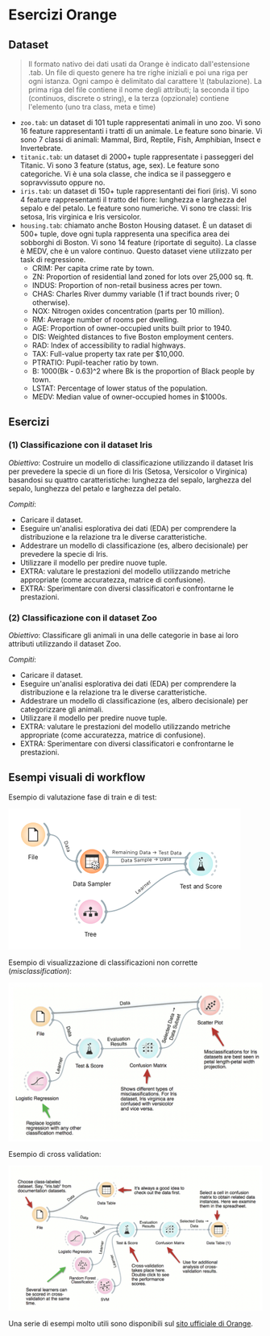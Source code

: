 # Esercizi Orange

## Dataset

> Il formato nativo dei dati usati da Orange è indicato dall'estensione .tab. Un file di questo genere ha tre righe iniziali e poi una riga per ogni istanza. Ogni campo è delimitato dal carattere \t (tabulazione). La prima riga del file contiene il nome degli attributi; la seconda il tipo (continuos, discrete o string), e la terza (opzionale) contiene l'elemento (uno tra class, meta e time)

- `zoo.tab`: un dataset di 101 tuple rappresentati animali in uno zoo. Vi sono 16 feature rappresentanti i tratti di un animale. Le feature sono binarie. Vi sono 7 classi di animali: Mammal, Bird, Reptile, Fish, Amphibian, Insect e Invertebrate.
- `titanic.tab`: un dataset di 2000+ tuple rappresentate i passeggeri del Titanic. Vi sono 3 feature (status, age, sex). Le feature sono categoriche. Vi è una sola classe, che indica se il passeggero e sopravvissuto oppure no.
- `iris.tab`: un dataset di 150+ tuple rappresentanti dei fiori (iris). Vi sono 4 feature rappresentanti il tratto del fiore: lunghezza e larghezza del sepalo e del petalo. Le feature sono numeriche. Vi sono tre classi: Iris setosa, Iris virginica e Iris versicolor.
- `housing.tab`: chiamato anche Boston Housing dataset. È un dataset di 500+ tuple, dove ogni tupla rappresenta una specifica area dei sobborghi di Boston. Vi sono 14 feature (riportate di seguito). La classe è MEDV, che è un valore continuo. Questo dataset viene utilizzato per task di regressione.
    - CRIM: Per capita crime rate by town.
    - ZN: Proportion of residential land zoned for lots over 25,000 sq. ft.
    - INDUS: Proportion of non-retail business acres per town.
    - CHAS: Charles River dummy variable (1 if tract bounds river; 0 otherwise).
    - NOX: Nitrogen oxides concentration (parts per 10 million).
    - RM: Average number of rooms per dwelling.
    - AGE: Proportion of owner-occupied units built prior to 1940.
    - DIS: Weighted distances to five Boston employment centers.
    - RAD: Index of accessibility to radial highways.
    - TAX: Full-value property tax rate per $10,000.
    - PTRATIO: Pupil-teacher ratio by town.
    - B: 1000(Bk - 0.63)^2 where Bk is the proportion of Black people by town.
    - LSTAT: Percentage of lower status of the population.
    - MEDV: Median value of owner-occupied homes in $1000s.

## Esercizi

### (1) Classificazione con il dataset Iris

*Obiettivo*: Costruire un modello di classificazione utilizzando il dataset Iris per prevedere la specie di un fiore di Iris (Setosa, Versicolor o Virginica) basandosi su quattro caratteristiche: lunghezza del sepalo, larghezza del sepalo, lunghezza del petalo e larghezza del petalo.

*Compiti*:
- Caricare il dataset.
- Eseguire un'analisi esplorativa dei dati (EDA) per comprendere la distribuzione e la relazione tra le diverse caratteristiche.
- Addestrare un modello di classificazione (es, albero decisionale) per prevedere la specie di Iris.
- Utilizzare il modello per predire nuove tuple.
- EXTRA: valutare le prestazioni del modello utilizzando metriche appropriate (come accuratezza, matrice di confusione).
- EXTRA: Sperimentare con diversi classificatori e confrontarne le prestazioni.

### (2) Classificazione con il dataset Zoo

*Obiettivo*: Classificare gli animali in una delle categorie in base ai loro attributi utilizzando il dataset Zoo.

*Compiti*:
- Caricare il dataset.
- Eseguire un'analisi esplorativa dei dati (EDA) per comprendere la distribuzione e la relazione tra le diverse caratteristiche.
- Addestrare un modello di classificazione (es, albero decisionale) per categorizzare gli animali.
- Utilizzare il modello per predire nuove tuple.
- EXTRA: valutare le prestazioni del modello utilizzando metriche appropriate (come accuratezza, matrice di confusione).
- EXTRA: Sperimentare con diversi classificatori e confrontarne le prestazioni.

## Esempi visuali di workflow

Esempio di valutazione fase di train e di test:

![Esempio di valutazione fase di train e di test](dataset_orange/esempio-workflow-1.png "Esempio di valutazione fase di train e di test")

Esempio di visualizzazione di classificazioni non corrette (_misclassification_):

![Esempio di visualizzazione di classificazioni non corrette](dataset_orange/esempio-workflow-2.png "Esempio di visualizzazione di classificazioni non corrette")

Esempio di cross validation:

![Esempio di cross validation](dataset_orange/esempio-workflow-3.png "Esempio di cross validation")

Una serie di esempi molto utili sono disponibili sul [sito ufficiale di Orange](https://orangedatamining.com/example).